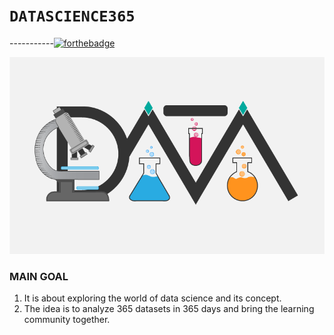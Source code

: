 # `DATASCIENCE365`

-----------[![forthebadge](https://forthebadge.com/images/badges/built-with-love.svg)](https://github.com/HiteshGorana/DataScience365)

![](https://github.com/HiteshGorana/DataScience365/blob/master/Awesom-Data-Science4.png)
### MAIN GOAL

1. It is about exploring the world of data science and its concept.
2. The idea is to analyze 365 datasets in 365 days and bring the learning community together.
